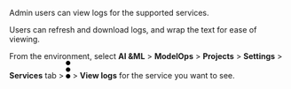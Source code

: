 Admin users can view logs for the supported services.

Users can refresh and download logs, and wrap the text for ease of viewing.

From the environment, select **AI &ML** > **ModelOps** > **Projects** > **Settings** > **Services** tab > ![kebab menu](Images/zsz1597101912145.svg) > **View logs** for the service you want to see.

